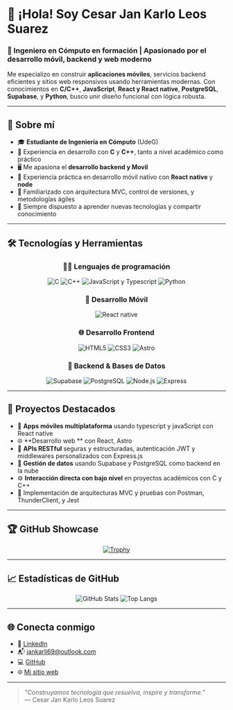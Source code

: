 

# 👋 ¡Hola! Soy Cesar Jan Karlo Leos Suarez

### 🚀 Ingeniero en Cómputo en formación | Apasionado por el desarrollo móvil, backend y web moderno

Me especializo en construir **aplicaciones móviles**, servicios backend eficientes y sitios web responsivos usando herramientas modernas. Con conocimientos en **C/C++**, **JavaScript**, **React y React native**, **PostgreSQL**, **Supabase**, y **Python**, busco unir diseño funcional con lógica robusta.

---

## 🧠 Sobre mí

- 🎓 **Estudiante de Ingeniería en Cómputo** (UdeG)
- 🧠 Experiencia en desarrollo con **C** y **C++**, tanto a nivel académico como práctico
- 🖥️ Me apasiona el **desarrollo backend y Movil**
- 📲 Experiencia práctica en desarrollo móvil nativo con **React native** y **node**
- 🔄 Familiarizado con arquitectura MVC, control de versiones, y metodologías ágiles
- 🧩 Siempre dispuesto a aprender nuevas tecnologías y compartir conocimiento

---

## 🛠️ Tecnologías y Herramientas

<div align="center">

### 👨‍💻 Lenguajes de programación
![C](https://img.shields.io/badge/C-272822?logo=c&logoColor=white)
![C++](https://img.shields.io/badge/C++-00599C?logo=c%2B%2B&logoColor=white)
![JavaScript y Typescript](https://img.shields.io/badge/JavaScript-ES6+-F7DF1E?logo=javascript&logoColor=black)
![Python](https://img.shields.io/badge/Python-3.11-3776AB?logo=python&logoColor=white)

### 📱 Desarrollo Móvil
![React native](https://img.shields.io/badge/React-JS-61DAFB?logo=react&logoColor=black)

### 🌐 Desarrollo Frontend
![HTML5](https://img.shields.io/badge/HTML5-E34F26?logo=html5&logoColor=white)
![CSS3](https://img.shields.io/badge/CSS3-1572B6?logo=css3&logoColor=white)
![Astro](https://img.shields.io/badge/Astro-Framework-FF5D01?logo=astro&logoColor=white)

### 🔧 Backend & Bases de Datos
![Supabase](https://img.shields.io/badge/Supabase-Backend%20as%20a%20Service-3FCF8E?logo=supabase&logoColor=white)
![PostgreSQL](https://img.shields.io/badge/PostgreSQL-15-336791?logo=postgresql&logoColor=white)
![Node.js](https://img.shields.io/badge/Node.js-Backend-339933?logo=node.js&logoColor=white)
![Express](https://img.shields.io/badge/Express.js-Web_Framework-000000?logo=express&logoColor=white)

</div>

---

## 📌 Proyectos Destacados

- 📱 **Apps móviles multiplataforma** usando typescript y javaScript con React native
- 🌐 **Desarrollo web ** con React, Astro 
- 🧠 **APIs RESTful** seguras y estructuradas, autenticación JWT y middlewares personalizados con  Express.js
- 🔄 **Gestión de datos** usando Supabase y PostgreSQL como backend en la nube
- ⚙️ **Interacción directa con bajo nivel** en proyectos académicos con C y C++
- 🧪 Implementación de arquitecturas MVC y pruebas con Postman, ThunderClient, y Jest

---

## 🏆 GitHub Showcase

<div align="center">

[![Trophy](https://github-profile-trophy.vercel.app/?username=jankarlito689&theme=algolia&column=4)](https://github.com/ryo-ma/github-profile-trophy)

</div>

---

## 📈 Estadísticas de GitHub

<div align="center">

![GitHub Stats](https://github-readme-stats.vercel.app/api?username=jankarlito689&show_icons=true&theme=radical&count_private=true)
![Top Langs](https://github-readme-stats.vercel.app/api/top-langs/?username=jankarlito689&layout=compact&theme=radical)

</div>

---

## 🌐 Conecta conmigo

- 💼 [LinkedIn](https://www.linkedin.com/in/cesarkarlodev)
- 📬 jankarli69@outlook.com
- 💻 [GitHub](https://github.com/jankarlito689)
- 🌐 [Mi sitio web](https://miblogdev.netlify.app/)

---

> *"Construyamos tecnología que resuelva, inspire y transforme."*  
> — Cesar Jan Karlo Leos Suarez


